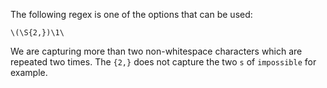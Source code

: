 The following regex is one of the options that can be used:
```
\(\S{2,})\1\
```
We are capturing more than two non-whitespace characters which are repeated two times. The `{2,}` does not capture the two `s` of `impossible` for example.
